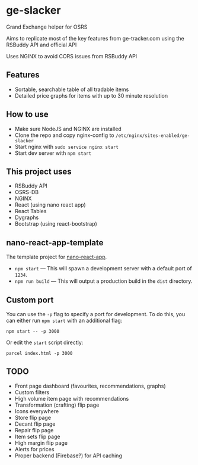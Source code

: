 # ge-slacker
Grand Exchange helper for OSRS

Aims to replicate most of the key features from ge-tracker.com using the RSBuddy API and official API

Uses NGINX to avoid CORS issues from RSBuddy API

## Features
- Sortable, searchable table of all tradable items
- Detailed price graphs for items with up to 30 minute resolution

## How to use
- Make sure NodeJS and NGINX are installed
- Clone the repo and copy nginx-config to `/etc/nginx/sites-enabled/ge-slacker`
- Start nginx with `sudo service nginx start`
- Start dev server with `npm start`

## This project uses
- RSBuddy API
- OSRS-DB
- NGINX
- React (using nano react app)
- React Tables
- Dygraphs
- Bootstrap (using react-bootstrap)

## nano-react-app-template

The template project for [nano-react-app](https://github.com/adrianmcli/nano-react-app).

- `npm start` — This will spawn a development server with a default port of `1234`.
- `npm run build` — This will output a production build in the `dist` directory.

## Custom port

You can use the `-p` flag to specify a port for development. To do this, you can either run `npm start` with an additional flag:

```
npm start -- -p 3000
```

Or edit the `start` script directly:

```
parcel index.html -p 3000
```

## TODO
- Front page dashboard (favourites, recommendations, graphs)
- Custom filters
- High volume item page with recommendations
- Transformation (crafting) flip page
- Icons everywhere
- Store flip page
- Decant flip page
- Repair flip page
- Item sets flip page
- High margin flip page
- Alerts for prices
- Proper backend (Firebase?) for API caching
